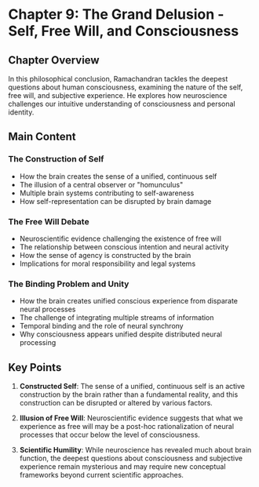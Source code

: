 # Chapter 9: The Grand Delusion - Self, Free Will, and Consciousness

## Chapter Overview
In this philosophical conclusion, Ramachandran tackles the deepest questions about human consciousness, examining the nature of the self, free will, and subjective experience. He explores how neuroscience challenges our intuitive understanding of consciousness and personal identity.

## Main Content

### The Construction of Self
- How the brain creates the sense of a unified, continuous self
- The illusion of a central observer or \"homunculus\"
- Multiple brain systems contributing to self-awareness
- How self-representation can be disrupted by brain damage

### The Free Will Debate
- Neuroscientific evidence challenging the existence of free will
- The relationship between conscious intention and neural activity
- How the sense of agency is constructed by the brain
- Implications for moral responsibility and legal systems

### The Binding Problem and Unity
- How the brain creates unified conscious experience from disparate neural processes
- The challenge of integrating multiple streams of information
- Temporal binding and the role of neural synchrony
- Why consciousness appears unified despite distributed neural processing

## Key Points

1. **Constructed Self**: The sense of a unified, continuous self is an active construction by the brain rather than a fundamental reality, and this construction can be disrupted or altered by various factors.

2. **Illusion of Free Will**: Neuroscientific evidence suggests that what we experience as free will may be a post-hoc rationalization of neural processes that occur below the level of consciousness.

3. **Scientific Humility**: While neuroscience has revealed much about brain function, the deepest questions about consciousness and subjective experience remain mysterious and may require new conceptual frameworks beyond current scientific approaches.